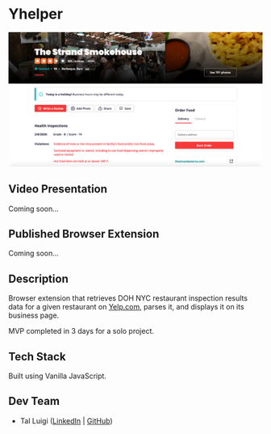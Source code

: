 # Yhelper

![Yhelper Screenshot](./screenshot.png)

## Video Presentation

Coming soon...

## Published Browser Extension

Coming soon...

## Description

Browser extension that retrieves DOH NYC restaurant inspection results data for a given restaurant on [Yelp.com](https://yelp.com), parses it, and displays it on its business page.

MVP completed in 3 days for a solo project.

## Tech Stack

Built using Vanilla JavaScript.

## Dev Team

- Tal Luigi ([LinkedIn](https://www.linkedin.com/in/talluigi) | [GitHub](https://github.com/luigilegion))
